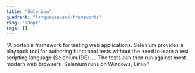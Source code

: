```yaml
---
title: "Selenium"
quadrant: "languages-and-frameworks"
ring: "adopt"
tags: []
---
```


"A portable framework for testing web applications. Selenium provides a playback tool for authoring functional tests without the need to learn a test scripting language (Selenium IDE). ... The tests can then run against most modern web browsers. Selenium runs on Windows, Linux"
